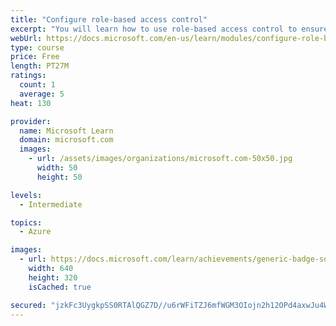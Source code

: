 ```yaml
---
title: "Configure role-based access control"
excerpt: "You will learn how to use role-based access control to ensure resources are protected, but users can still access the resources they need."
webUrl: https://docs.microsoft.com/en-us/learn/modules/configure-role-based-access-control/
type: course
price: Free
length: PT27M
ratings:
  count: 1
  average: 5
heat: 130

provider:
  name: Microsoft Learn
  domain: microsoft.com
  images:
    - url: /assets/images/organizations/microsoft.com-50x50.jpg
      width: 50
      height: 50

levels:
  - Intermediate

topics:
  - Azure

images:
  - url: https://docs.microsoft.com/learn/achievements/generic-badge-social.png
    width: 640
    height: 320
    isCached: true

secured: "jzkFc3UygkpSS0RTAlQGZ7D//u6rWFiTZJ6mfWGM3OIojn2h12OPd4axwJu4WiMDl46PD+EwAxc1kdHOer7kKHCu2OjY7SyE9hGDd2RNBLalmTy62d9aRmwuxoc75Zciy7LQm1OHKj3JBBVuP4hZtOuJidk/llpFVEkWnZC0OQfTNXMibNFwmESUo4c4uSQk2rRRXkA6CVmK5+BKik23Phz5kbFfRVg6pSr+UigYE2iciLDN0EjHXo942/pqw/+oj4n6iRpl5Da5mf/TLT5c3kDB3N+f5tOTYmUr+w3gLnZc/SgY1fn+qfHYqbqlFq4JUtkbDntvBoZh17CSYsuc9BXJfHUJm+L3mnQSFlsaBRvDiRfBwUhFOH6xVsgKo6CgGtBTlAwvuSeJvHCf9w88UEMk/dvuBYKYJOES8bmG/gI=;ali+OXpqa0pTkVxPMZQDSQ=="
---
```


